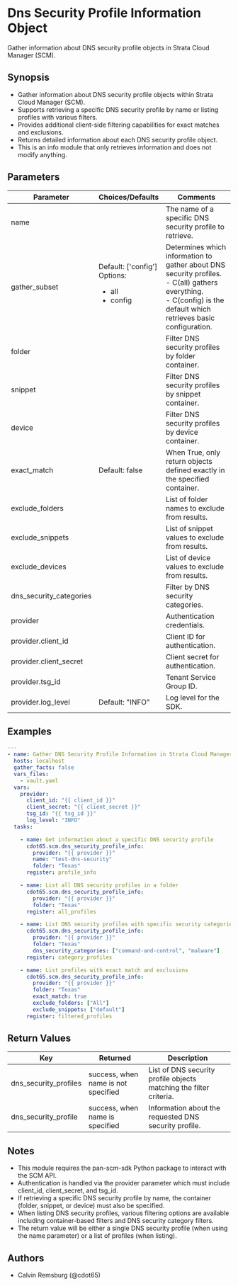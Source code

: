 # Dns Security Profile Information Object

Gather information about DNS security profile objects in Strata Cloud Manager (SCM).

## Synopsis

- Gather information about DNS security profile objects within Strata Cloud Manager (SCM).
- Supports retrieving a specific DNS security profile by name or listing profiles with various
  filters.
- Provides additional client-side filtering capabilities for exact matches and exclusions.
- Returns detailed information about each DNS security profile object.
- This is an info module that only retrieves information and does not modify anything.

## Parameters

| Parameter               | Choices/Defaults                                                    | Comments                                                                                                                                                               |
| ----------------------- | ------------------------------------------------------------------- | ---------------------------------------------------------------------------------------------------------------------------------------------------------------------- |
| name                    |                                                                     | The name of a specific DNS security profile to retrieve.                                                                                                               |
| gather_subset           | Default: ['config']<br>Options:<ul><li>all</li><li>config</li></ul> | Determines which information to gather about DNS security profiles.<br>- C(all) gathers everything.<br>- C(config) is the default which retrieves basic configuration. |
| folder                  |                                                                     | Filter DNS security profiles by folder container.                                                                                                                      |
| snippet                 |                                                                     | Filter DNS security profiles by snippet container.                                                                                                                     |
| device                  |                                                                     | Filter DNS security profiles by device container.                                                                                                                      |
| exact_match             | Default: false                                                      | When True, only return objects defined exactly in the specified container.                                                                                             |
| exclude_folders         |                                                                     | List of folder names to exclude from results.                                                                                                                          |
| exclude_snippets        |                                                                     | List of snippet values to exclude from results.                                                                                                                        |
| exclude_devices         |                                                                     | List of device values to exclude from results.                                                                                                                         |
| dns_security_categories |                                                                     | Filter by DNS security categories.                                                                                                                                     |
| provider                |                                                                     | Authentication credentials.                                                                                                                                            |
| provider.client_id      |                                                                     | Client ID for authentication.                                                                                                                                          |
| provider.client_secret  |                                                                     | Client secret for authentication.                                                                                                                                      |
| provider.tsg_id         |                                                                     | Tenant Service Group ID.                                                                                                                                               |
| provider.log_level      | Default: "INFO"                                                     | Log level for the SDK.                                                                                                                                                 |

## Examples

```yaml
---
- name: Gather DNS Security Profile Information in Strata Cloud Manager
  hosts: localhost
  gather_facts: false
  vars_files:
    - vault.yaml
  vars:
    provider:
      client_id: "{{ client_id }}"
      client_secret: "{{ client_secret }}"
      tsg_id: "{{ tsg_id }}"
      log_level: "INFO"
  tasks:

    - name: Get information about a specific DNS security profile
      cdot65.scm.dns_security_profile_info:
        provider: "{{ provider }}"
        name: "test-dns-security"
        folder: "Texas"
      register: profile_info

    - name: List all DNS security profiles in a folder
      cdot65.scm.dns_security_profile_info:
        provider: "{{ provider }}"
        folder: "Texas"
      register: all_profiles

    - name: List DNS security profiles with specific security categories
      cdot65.scm.dns_security_profile_info:
        provider: "{{ provider }}"
        folder: "Texas"
        dns_security_categories: ["command-and-control", "malware"]
      register: category_profiles

    - name: List profiles with exact match and exclusions
      cdot65.scm.dns_security_profile_info:
        provider: "{{ provider }}"
        folder: "Texas"
        exact_match: true
        exclude_folders: ["All"]
        exclude_snippets: ["default"]
      register: filtered_profiles
```

## Return Values

| Key                   | Returned                            | Description                                                        |
| --------------------- | ----------------------------------- | ------------------------------------------------------------------ |
| dns_security_profiles | success, when name is not specified | List of DNS security profile objects matching the filter criteria. |
| dns_security_profile  | success, when name is specified     | Information about the requested DNS security profile.              |

## Notes

- This module requires the pan-scm-sdk Python package to interact with the SCM API.
- Authentication is handled via the provider parameter which must include client_id, client_secret,
  and tsg_id.
- If retrieving a specific DNS security profile by name, the container (folder, snippet, or device)
  must also be specified.
- When listing DNS security profiles, various filtering options are available including
  container-based filters and DNS security category filters.
- The return value will be either a single DNS security profile (when using the name parameter) or a
  list of profiles (when listing).

## Authors

- Calvin Remsburg (@cdot65)
